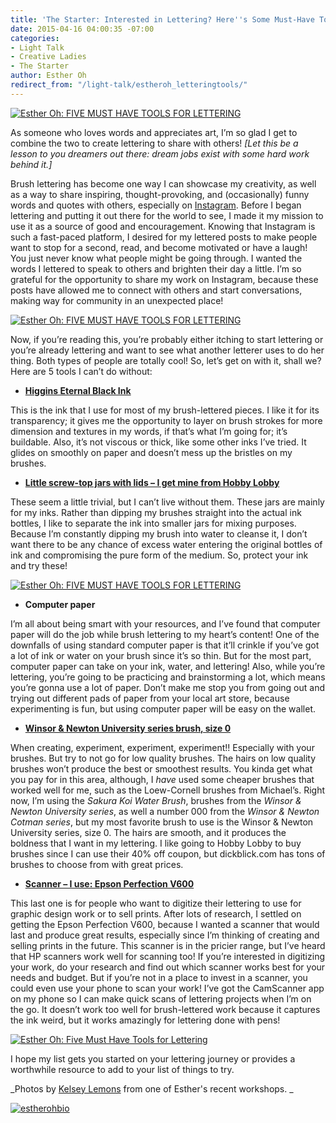 ```yaml
---
title: 'The Starter: Interested in Lettering? Here''s Some Must-Have Tools'
date: 2015-04-16 04:00:35 -07:00
categories:
- Light Talk
- Creative Ladies
- The Starter
author: Esther Oh
redirect_from: "/light-talk/estheroh_letteringtools/"
---
```


[![Esther Oh: FIVE MUST HAVE TOOLS FOR LETTERING](https://yellow-blog-images.imgix.net/2015/04/esther-tor-fullosophie-class-5634-copy.jpg)](https://yellow-blog-images.imgix.net/2015/04/esther-tor-fullosophie-class-5634-copy.jpg)

As someone who loves words and appreciates art, I’m so glad I get to combine the two to create
lettering to share with others! _[Let this be a lesson to you dreamers out there: dream jobs exist
with some hard work behind it.]_

Brush lettering has become one way I can showcase my creativity, as well as a way to share
inspiring, thought-provoking, and (occasionally) funny words and quotes with others, especially on
[Instagram](https://instagram.com/estheroh_/). Before I began lettering and putting it out there for
the world to see, I made it my mission to use it as a source of good and encouragement. Knowing that
Instagram is such a fast-paced platform, I desired for my lettered posts to make people want to stop
for a second, read, and become motivated or have a laugh! You just never know what people might be
going through. I wanted the words I lettered to speak to others and brighten their day a little. I’m
so grateful for the opportunity to share my work on Instagram, because these posts have allowed me
to connect with others and start conversations, making way for community in an unexpected place!

[![Esther Oh: FIVE MUST HAVE TOOLS FOR LETTERING](https://yellow-blog-images.imgix.net/2015/04/img_1479.jpg)](https://yellow-blog-images.imgix.net/2015/04/img_1479.jpg)

Now, if you’re reading this, you’re probably either itching to start lettering or you’re already
lettering and want to see what another letterer uses to do her thing. Both types of people are
totally cool! So, let’s get on with it, shall we? Here are 5 tools I can’t do without:

* [**Higgins Eternal Black Ink**](http://www.amazon.com/Higgins-Eternal-Black-Writing-black/dp/B00UAHACEM/ref=sr_1_4?ie=UTF8&qid=1428126743&sr=8-4&keywords=higgins+eternal+black+ink)

This is the ink that I use for most of my brush-lettered pieces. I like it for its transparency; it
gives me the opportunity to layer on brush strokes for more dimension and textures in my words, if
that’s what I’m going for; it’s buildable. Also, it’s not viscous or thick, like some other inks
I’ve tried. It glides on smoothly on paper and doesn’t mess up the bristles on my brushes.

* [**Little screw-top jars with lids – I get mine from Hobby Lobby**](http://shop.hobbylobby.com/products/3-glass-jar-with-iron-lid-991885/)

These seem a little trivial, but I can’t live without them. These jars are mainly for my inks.
Rather than dipping my brushes straight into the actual ink bottles, I like to separate the ink into
smaller jars for mixing purposes. Because I’m constantly dipping my brush into water to cleanse it,
I don’t want there to be any chance of excess water entering the original bottles of ink and
compromising the pure form of the medium. So, protect your ink and try these!

[![Esther Oh: FIVE MUST HAVE TOOLS  FOR LETTERING](https://yellow-blog-images.imgix.net/2015/04/esther-tor-fullosophie-class-56222.jpg)](https://yellow-blog-images.imgix.net/2015/04/esther-tor-fullosophie-class-56222.jpg)

* **Computer paper**

I’m all about being smart with your resources, and I’ve found that computer paper will do the job
while brush lettering to my heart’s content! One of the downfalls of using standard computer paper
is that it’ll crinkle if you’ve got a lot of ink or water on your brush since it’s so thin. But for
the most part, computer paper can take on your ink, water, and lettering! Also, while you’re
lettering, you’re going to be practicing and brainstorming a lot, which means you’re gonna use a lot
of paper. Don’t make me stop you from going out and trying out different pads of paper from your
local art store, because experimenting is fun, but using computer paper will be easy on the wallet.

* [**Winsor & Newton University series brush, size 0**](http://www.amazon.com/Winsor-Newton-University-Round-Handle/dp/B000GJ3732/ref=sr_1_1?ie=UTF8&qid=1428126983&sr=8-1&keywords=Winsor+%26+Newton+University+series+brush%2C+size+0)

When creating, experiment, experiment, experiment!! Especially with your brushes. But try to not go
for low quality brushes. The hairs on low quality brushes won’t produce the best or smoothest
results. You kinda get what you pay for in this area, although, I _have_ used some cheaper brushes
that worked well for me, such as the Loew-Cornell brushes from Michael’s. Right now, I’m using the
_Sakura Koi Water Brush_, brushes from the _Winsor & Newton University series_, as well a number 000
from the _Winsor & Newton Cotman series_, but my most favorite brush to use is the Winsor & Newton
University series, size 0\. The hairs are smooth, and it produces the boldness that I want in my
lettering. I like going to Hobby Lobby to buy brushes since I can use their 40% off coupon, but
dickblick.com has tons of brushes to choose from with great prices.

* [**Scanner – I use: Epson Perfection V600**](http://www.amazon.com/Epson-Perfection-Negative-Document-Scanner/dp/B002OEBMRU/ref=sr_1_1?ie=UTF8&qid=1428127028&sr=8-1&keywords=epson+perfection+v600)

This last one is for people who want to digitize their lettering to use for graphic design work or
to sell prints. After lots of research, I settled on getting the Epson Perfection V600, because I
wanted a scanner that would last and produce great results, especially since I’m thinking of
creating and selling prints in the future. This scanner is in the pricier range, but I’ve heard that
HP scanners work well for scanning too! If you’re interested in digitizing your work, do your
research and find out which scanner works best for your needs and budget. But if you’re not in a
place to invest in a scanner, you could even use your phone to scan your work! I’ve got the
CamScanner app on my phone so I can make quick scans of lettering projects when I’m on the go. It
doesn’t work too well for brush-lettered work because it captures the ink weird, but it works
amazingly for lettering done with pens!

[![Esther Oh: Five Must Have Tools for Lettering](https://yellow-blog-images.imgix.net/2015/04/esther-tor-fullosophie-class-5609.jpg)](https://yellow-blog-images.imgix.net/2015/04/esther-tor-fullosophie-class-5609.jpg)

I hope my list gets you started on your lettering journey or provides a worthwhile resource to add
to your list of things to try.

_Photos by [Kelsey Lemons](http://www.lemonsandtea.com/) from one of Esther's recent workshops. _

[![estherohbio](https://yellow-blog-images.imgix.net/2015/03/estherohbio.jpg)](https://estherohx.wordpress.com/)
